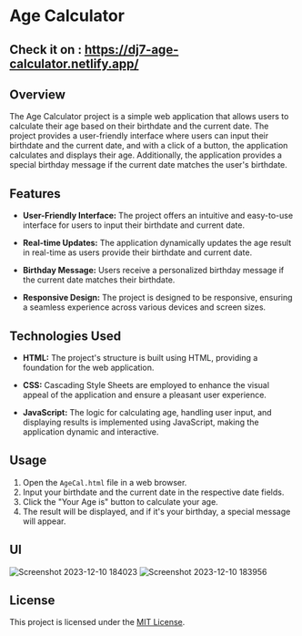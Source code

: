 # Age Calculator 

## Check it on : https://dj7-age-calculator.netlify.app/

## Overview

The Age Calculator project is a simple web application that allows users to calculate their age based on their birthdate and the current date. The project provides a user-friendly interface where users can input their birthdate and the current date, and with a click of a button, the application calculates and displays their age. Additionally, the application provides a special birthday message if the current date matches the user's birthdate.

## Features

- **User-Friendly Interface:** The project offers an intuitive and easy-to-use interface for users to input their birthdate and current date.

- **Real-time Updates:** The application dynamically updates the age result in real-time as users provide their birthdate and current date.

- **Birthday Message:** Users receive a personalized birthday message if the current date matches their birthdate.

- **Responsive Design:** The project is designed to be responsive, ensuring a seamless experience across various devices and screen sizes.

## Technologies Used

- **HTML:** The project's structure is built using HTML, providing a foundation for the web application.

- **CSS:** Cascading Style Sheets are employed to enhance the visual appeal of the application and ensure a pleasant user experience.

- **JavaScript:** The logic for calculating age, handling user input, and displaying results is implemented using JavaScript, making the application dynamic and interactive.

## Usage

1. Open the `AgeCal.html` file in a web browser.
2. Input your birthdate and the current date in the respective date fields.
3. Click the "Your Age is" button to calculate your age.
4. The result will be displayed, and if it's your birthday, a special message will appear.

## UI
![Screenshot 2023-12-10 184023](https://github.com/Darshanjasani73/AgeCalculator/assets/167104440/91c1647b-8ff2-4be9-abe9-0fa649a36da0)
![Screenshot 2023-12-10 183956](https://github.com/Darshanjasani73/AgeCalculator/assets/167104440/923b1125-6dc6-42b7-b8bd-2540eb153bdf)

## License

This project is licensed under the [MIT License](LICENSE.md).
